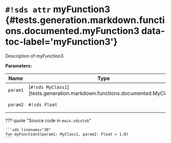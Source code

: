 # `#!sds attr` myFunction3 {#tests.generation.markdown.functions.documented.myFunction3 data-toc-label='myFunction3'}

Description of myFunction3.

**Parameters:**

| Name | Type | Description | Default |
|------|------|-------------|---------|
| `param1` | [`#!sds MyClass1`][tests.generation.markdown.functions.documented.MyClass1] | Description of param1. | - |
| `param2` | `#!sds Float` | Description of param2. | `#!sds 1.0` |

??? quote "Source code in `main.sdsstub`"

    ```sds linenums="30"
    fun myFunction3(param1: MyClass1, param2: Float = 1.0)
    ```

